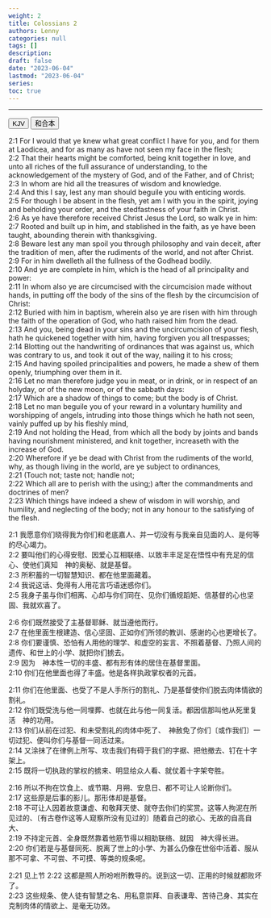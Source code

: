 ```yaml
---
weight: 2
title: Colossians 2
authors: Lenny
categories: null
tags: []
description: 
draft: false
date: "2023-06-04"
lastmod: "2023-06-04"
series:
toc: true
---
```



<!--more-->
---

<!-- Tab links -->
<div class="tab">
  <button class="tablinks active" onclick="tablabel(event, 'english')">KJV</button>
  <button class="tablinks" onclick="tablabel(event, 'chinese')">和合本</button>
  
</div>

<!-- Tab content -->
<div id="english" class="tabcontent" style="display:block">

2:1 For I would that ye knew what great conflict I have for you, and for them at Laodicea, and for as many as have not seen my face in the flesh;  
2:2 That their hearts might be comforted, being knit together in love, and unto all riches of the full assurance of understanding, to the acknowledgement of the mystery of God, and of the Father, and of Christ;  
2:3 In whom are hid all the treasures of wisdom and knowledge.  
2:4 And this I say, lest any man should beguile you with enticing words.  
2:5 For though I be absent in the flesh, yet am I with you in the spirit, joying and beholding your order, and the stedfastness of your faith in Christ.  
2:6 As ye have therefore received Christ Jesus the Lord, so walk ye in him:  
2:7 Rooted and built up in him, and stablished in the faith, as ye have been taught, abounding therein with thanksgiving.  
2:8 Beware lest any man spoil you through philosophy and vain deceit, after the tradition of men, after the rudiments of the world, and not after Christ.  
2:9 For in him dwelleth all the fullness of the Godhead bodily.  
2:10 And ye are complete in him, which is the head of all principality and power:  
2:11 In whom also ye are circumcised with the circumcision made without hands, in putting off the body of the sins of the flesh by the circumcision of Christ:  
2:12 Buried with him in baptism, wherein also ye are risen with him through the faith of the operation of God, who hath raised him from the dead.  
2:13 And you, being dead in your sins and the uncircumcision of your flesh, hath he quickened together with him, having forgiven you all trespasses;  
2:14 Blotting out the handwriting of ordinances that was against us, which was contrary to us, and took it out of the way, nailing it to his cross;  
2:15 And having spoiled principalities and powers, he made a shew of them openly, triumphing over them in it.  
2:16 Let no man therefore judge you in meat, or in drink, or in respect of an holyday, or of the new moon, or of the sabbath days:  
2:17 Which are a shadow of things to come; but the body is of Christ.  
2:18 Let no man beguile you of your reward in a voluntary humility and worshipping of angels, intruding into those things which he hath not seen, vainly puffed up by his fleshly mind,  
2:19 And not holding the Head, from which all the body by joints and bands having nourishment ministered, and knit together, increaseth with the increase of God.  
2:20 Wherefore if ye be dead with Christ from the rudiments of the world, why, as though living in the world, are ye subject to ordinances,  
2:21 (Touch not; taste not; handle not;  
2:22 Which all are to perish with the using;) after the commandments and doctrines of men?  
2:23 Which things have indeed a shew of wisdom in will worship, and humility, and neglecting of the body; not in any honour to the satisfying of the flesh.  

</div>

<div id="chinese" class="tabcontent">

2:1 我愿意你们晓得我为你们和老底嘉人、并一切没有与我亲自见面的人、是何等的尽心竭力。  
2:2 要叫他们的心得安慰、因爱心互相联络、以致丰丰足足在悟性中有充足的信心、使他们真知　神的奥秘、就是基督。  
2:3 所积蓄的一切智慧知识、都在他里面藏着。  
2:4 我说这话、免得有人用花言巧语迷惑你们。  
2:5 我身子虽与你们相离、心却与你们同在、见你们循规蹈矩、信基督的心也坚固、我就欢喜了。  

2:6 你们既然接受了主基督耶稣、就当遵他而行。  
2:7 在他里面生根建造、信心坚固、正如你们所领的教训、感谢的心也更增长了。  
2:8 你们要谨慎、恐怕有人用他的理学、和虚空的妄言、不照着基督、乃照人间的遗传、和世上的小学、就把你们掳去。  
2:9 因为　神本性一切的丰盛、都有形有体的居住在基督里面。  
2:10 你们在他里面也得了丰盛。他是各样执政掌权者的元首。  

2:11 你们在他里面、也受了不是人手所行的割礼、乃是基督使你们脱去肉体情欲的割礼。  
2:12 你们既受洗与他一同埋葬、也就在此与他一同复活。都因信那叫他从死里复活　神的功用。  
2:13 你们从前在过犯、和未受割礼的肉体中死了、　神赦免了你们〔或作我们〕一切过犯、便叫你们与基督一同活过来。  
2:14 又涂抹了在律例上所写、攻击我们有碍于我们的字据、把他撤去、钉在十字架上。  
2:15 既将一切执政的掌权的掳来、明显给众人看、就仗着十字架夸胜。  

2:16 所以不拘在饮食上、或节期、月朔、安息日、都不可让人论断你们。  
2:17 这些原是后事的影儿。那形体却是基督。  
2:18 不可让人因着故意谦虚、和敬拜天使、就夺去你们的奖赏。这等人拘泥在所见过的、〔有古卷作这等人窥察所没有见过的〕随着自己的欲心、无故的自高自大、  
2:19 不持定元首、全身既然靠着他筋节得以相助联络、就因　神大得长进。  
2:20 你们若是与基督同死、脱离了世上的小学、为甚么仍像在世俗中活着、服从那不可拿、不可尝、不可摸、等类的规条呢。  

2:21 见上节
2:22 这都是照人所吩咐所教导的。说到这一切、正用的时候就都败坏了。  
2:23 这些规条、使人徒有智慧之名、用私意崇拜、自表谦卑、苦待己身、其实在克制肉体的情欲上、是毫无功效。  

</div>